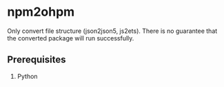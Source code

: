 # npm2ohpm

Only convert file structure (json2json5, js2ets). There is no guarantee that the converted package will run successfully.

## Prerequisites

1. Python
<!-- 
```bash
npm install --global json5
``` -->